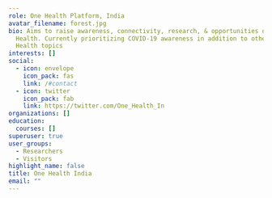 ```yaml
---
role: One Health Platform, India
avatar_filename: forest.jpg
bio: Aims to raise awareness, connectivity, research, & opportunities on One
  Health. Currently prioritizing COVID-19 awareness in addition to other One
  Health topics
interests: []
social:
  - icon: envelope
    icon_pack: fas
    link: /#contact
  - icon: twitter
    icon_pack: fab
    link: https://twitter.com/One_Health_In
organizations: []
education:
  courses: []
superuser: true
user_groups:
  - Researchers
  - Visitors
highlight_name: false
title: One Health India
email: ""
---
```

